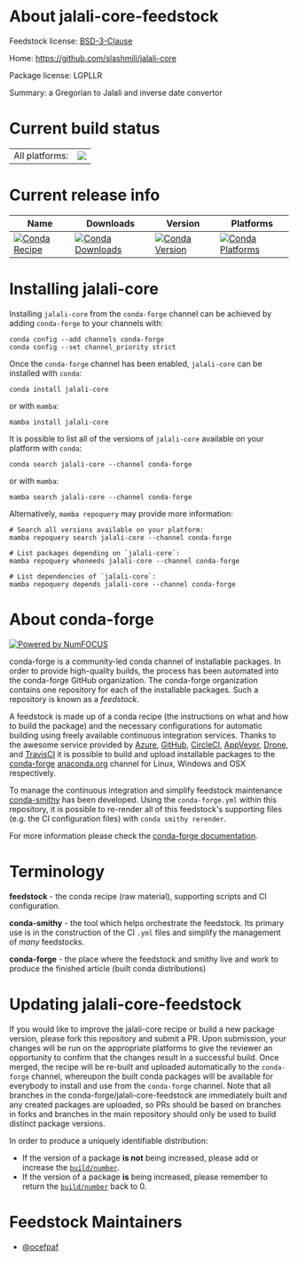 About jalali-core-feedstock
===========================

Feedstock license: [BSD-3-Clause](https://github.com/conda-forge/jalali-core-feedstock/blob/main/LICENSE.txt)

Home: https://github.com/slashmili/jalali-core

Package license: LGPLLR

Summary: a Gregorian to Jalali and inverse date convertor

Current build status
====================


<table><tr><td>All platforms:</td>
    <td>
      <a href="https://dev.azure.com/conda-forge/feedstock-builds/_build/latest?definitionId=21997&branchName=main">
        <img src="https://dev.azure.com/conda-forge/feedstock-builds/_apis/build/status/jalali-core-feedstock?branchName=main">
      </a>
    </td>
  </tr>
</table>

Current release info
====================

| Name | Downloads | Version | Platforms |
| --- | --- | --- | --- |
| [![Conda Recipe](https://img.shields.io/badge/recipe-jalali--core-green.svg)](https://anaconda.org/conda-forge/jalali-core) | [![Conda Downloads](https://img.shields.io/conda/dn/conda-forge/jalali-core.svg)](https://anaconda.org/conda-forge/jalali-core) | [![Conda Version](https://img.shields.io/conda/vn/conda-forge/jalali-core.svg)](https://anaconda.org/conda-forge/jalali-core) | [![Conda Platforms](https://img.shields.io/conda/pn/conda-forge/jalali-core.svg)](https://anaconda.org/conda-forge/jalali-core) |

Installing jalali-core
======================

Installing `jalali-core` from the `conda-forge` channel can be achieved by adding `conda-forge` to your channels with:

```
conda config --add channels conda-forge
conda config --set channel_priority strict
```

Once the `conda-forge` channel has been enabled, `jalali-core` can be installed with `conda`:

```
conda install jalali-core
```

or with `mamba`:

```
mamba install jalali-core
```

It is possible to list all of the versions of `jalali-core` available on your platform with `conda`:

```
conda search jalali-core --channel conda-forge
```

or with `mamba`:

```
mamba search jalali-core --channel conda-forge
```

Alternatively, `mamba repoquery` may provide more information:

```
# Search all versions available on your platform:
mamba repoquery search jalali-core --channel conda-forge

# List packages depending on `jalali-core`:
mamba repoquery whoneeds jalali-core --channel conda-forge

# List dependencies of `jalali-core`:
mamba repoquery depends jalali-core --channel conda-forge
```


About conda-forge
=================

[![Powered by
NumFOCUS](https://img.shields.io/badge/powered%20by-NumFOCUS-orange.svg?style=flat&colorA=E1523D&colorB=007D8A)](https://numfocus.org)

conda-forge is a community-led conda channel of installable packages.
In order to provide high-quality builds, the process has been automated into the
conda-forge GitHub organization. The conda-forge organization contains one repository
for each of the installable packages. Such a repository is known as a *feedstock*.

A feedstock is made up of a conda recipe (the instructions on what and how to build
the package) and the necessary configurations for automatic building using freely
available continuous integration services. Thanks to the awesome service provided by
[Azure](https://azure.microsoft.com/en-us/services/devops/), [GitHub](https://github.com/),
[CircleCI](https://circleci.com/), [AppVeyor](https://www.appveyor.com/),
[Drone](https://cloud.drone.io/welcome), and [TravisCI](https://travis-ci.com/)
it is possible to build and upload installable packages to the
[conda-forge](https://anaconda.org/conda-forge) [anaconda.org](https://anaconda.org/)
channel for Linux, Windows and OSX respectively.

To manage the continuous integration and simplify feedstock maintenance
[conda-smithy](https://github.com/conda-forge/conda-smithy) has been developed.
Using the ``conda-forge.yml`` within this repository, it is possible to re-render all of
this feedstock's supporting files (e.g. the CI configuration files) with ``conda smithy rerender``.

For more information please check the [conda-forge documentation](https://conda-forge.org/docs/).

Terminology
===========

**feedstock** - the conda recipe (raw material), supporting scripts and CI configuration.

**conda-smithy** - the tool which helps orchestrate the feedstock.
                   Its primary use is in the construction of the CI ``.yml`` files
                   and simplify the management of *many* feedstocks.

**conda-forge** - the place where the feedstock and smithy live and work to
                  produce the finished article (built conda distributions)


Updating jalali-core-feedstock
==============================

If you would like to improve the jalali-core recipe or build a new
package version, please fork this repository and submit a PR. Upon submission,
your changes will be run on the appropriate platforms to give the reviewer an
opportunity to confirm that the changes result in a successful build. Once
merged, the recipe will be re-built and uploaded automatically to the
`conda-forge` channel, whereupon the built conda packages will be available for
everybody to install and use from the `conda-forge` channel.
Note that all branches in the conda-forge/jalali-core-feedstock are
immediately built and any created packages are uploaded, so PRs should be based
on branches in forks and branches in the main repository should only be used to
build distinct package versions.

In order to produce a uniquely identifiable distribution:
 * If the version of a package **is not** being increased, please add or increase
   the [``build/number``](https://docs.conda.io/projects/conda-build/en/latest/resources/define-metadata.html#build-number-and-string).
 * If the version of a package **is** being increased, please remember to return
   the [``build/number``](https://docs.conda.io/projects/conda-build/en/latest/resources/define-metadata.html#build-number-and-string)
   back to 0.

Feedstock Maintainers
=====================

* [@ocefpaf](https://github.com/ocefpaf/)

